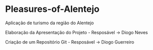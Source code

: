 # Pleasures-of-Alentejo

Aplicação de turismo da região do Alentejo


Elaboração da Apresentação do Projeto - Resposável -> Diogo Neves

Criação de um Repositório Git - Resposável -> Diogo Guerreiro

